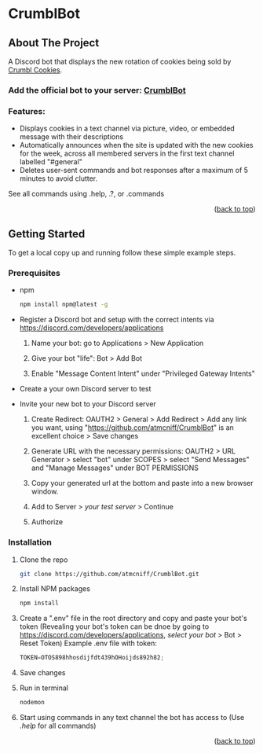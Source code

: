 # CrumblBot

<!-- ABOUT THE PROJECT -->
## About The Project

A Discord bot that displays the new rotation of cookies being sold by [Crumbl Cookies](https://crumblcookies.com/).

### Add the official bot to your server: [CrumblBot](https://discord.com/api/oauth2/authorize?client_id=1031345549514903633&permissions=10240&scope=bot)

### Features:
* Displays cookies in a text channel via picture, video, or embedded message with their descriptions
* Automatically announces when the site is updated with the new cookies for the week, across all membered servers in the first text channel labelled "#general"
* Deletes user-sent commands and bot responses after a maximum of 5 minutes to avoid clutter.

See all commands using .help, .?, or .commands

<p align="right">(<a href="#readme-top">back to top</a>)</p>


<!-- GETTING STARTED -->
## Getting Started

To get a local copy up and running follow these simple example steps.

### Prerequisites

* npm
  ```sh
  npm install npm@latest -g
  ```
* Register a Discord bot and setup with the correct intents via https://discord.com/developers/applications
    
    1. Name your bot: go to Applications > New Application
    
    2. Give your bot "life": Bot > Add Bot
    
    3. Enable "Message Content Intent" under "Privileged Gateway Intents"

* Create a your own Discord server to test

* Invite your new bot to your Discord server

    1. Create Redirect: OAUTH2 > General > Add Redirect > Add any link you want, using "https://github.com/atmcniff/CrumblBot" is an excellent choice > Save changes

    2. Generate URL with the necessary permissions: OAUTH2 > URL Generator > select "bot" under SCOPES > select "Send Messages" and "Manage Messages" under BOT PERMISSIONS

    3. Copy your generated url at the bottom and paste into a new browser window.

    4. Add to Server > _your test server_ > Continue

    5. Authorize


### Installation

1. Clone the repo
   ```sh
   git clone https://github.com/atmcniff/CrumblBot.git
   ```

2. Install NPM packages
   ```sh
   npm install
   ```

3. Create a ".env" file in the root directory and copy and paste your bot's token (Revealing your bot's token can be dnoe by going to https://discord.com/developers/applications, _select your bot_ > Bot > Reset Token)
Example .env file with token:
   ```js
   TOKEN=OTOS898hhosdijfdt439hOHoijds892h82;
   ```

4. Save changes

5. Run in terminal
    ```js
   nodemon
   ```

6. Start using commands in any text channel the bot has access to (Use _.help_ for all commands)
<p align="right">(<a href="#readme-top">back to top</a>)</p>
